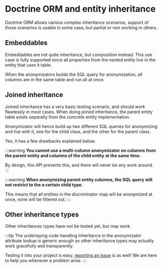 # Doctrine ORM and entity inheritance

Doctrine ORM allows various complex inheritance scenarios, support of those scenarios
is usable in some case, but partial or non working in others.

## Embeddables

Embeddables are not quite inheritance, but composition instead. This use case is
fully supported since all properties from the nested entity live in the entity
that uses it table.

When the anonymizators builds the SQL query for anonymization, all columns are
in the same table and run all at once.

## Joined inheritance

Joined inheritance has a very basic testing scenario, and should work flawlessly
in most cases. When doing joined inheritance, the parent entity table exists
separatly from the concrete entity implementation.

Anonymizator will hence build up two different SQL queries for anonymizing and
live with it, one for the child class, and the other for the parent class.

Yes, it has a few drawbacks explained below.

:::warning
**You cannot use a multi-column anonymizator on columns from the parent entity and columns of the child entity at the same time.**

By design, this API prevents this, and there will never be any work around.
:::

:::warning
**When anonymizing parent entity columns, the SQL query will not restrict to the a certain child type.**

This means that all entities in the discriminator map will be anonymized at once,
none will be filtered out.
:::

## Other inheritance types

Other inheritances types have not be tested yet, but may work.

:::tip
The underlaying code handling inheritance in the anonymizator attribute lookup
is generic enough so other inheritance types may actually work gracefully and
transparently.

Testing it into your project is easy, [reporting an issue](https://github.com/makinacorpus/DbToolsBundle/issues)
is as well! We are here to help you whenever a problem arise.
:::
